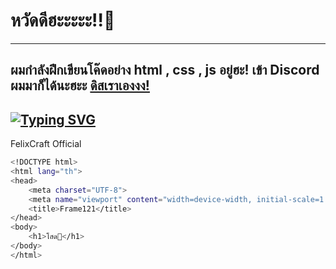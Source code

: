 # หวัดดีฮะะะะะ!!🌟
---

## ผมกำลังฝึกเขียนโค๊ดอย่าง html , css , js อยู่ฮะ! เข้า Discord ผมมาก็ได้นะฮะะ <a href='https://discord.gg/dnHNdRNZnq'>ดิสเราเองงง!</a>
</h3>

[![Typing SVG](https://readme-typing-svg.herokuapp.com?font=Mitr&pause=1000&color=00F71E&width=435&lines=%E0%B8%94%E0%B8%B5%E0%B8%84%E0%B8%A3%E0%B8%B1%E0%B8%9A;%E0%B8%82%E0%B8%AD%E0%B8%95%E0%B8%B1%E0%B8%87%3F;%E0%B8%AD%E0%B8%A2%E0%B8%B2%E0%B8%81%E0%B9%84%E0%B8%94%E0%B9%89+Server+%E0%B9%80%E0%B8%A3%E0%B9%87%E0%B8%A7%E0%B9%81%E0%B8%A3%E0%B8%87%E0%B8%A5%E0%B8%B7%E0%B9%88%E0%B8%99%E0%B8%99%E0%B8%99;%E0%B8%AD%E0%B8%A2%E0%B8%B2%E0%B8%81%E0%B9%84%E0%B8%94%E0%B9%89+Server+%E0%B8%95%E0%B9%89%E0%B8%AD%E0%B8%87+Visperhost+And+Aicloud)](https://git.io/typing-svg)
---

FelixCraft Official 
```bash
<!DOCTYPE html>
<html lang="th">
<head>
    <meta charset="UTF-8">
    <meta name="viewport" content="width=device-width, initial-scale=1.0">
    <title>Frame121</title>
</head>
<body>
    <h1>โสด🤍</h1>
</body>
</html>
